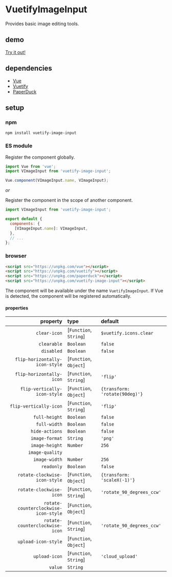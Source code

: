 # VuetifyImageInput

Provides basic image editing tools.

## demo

[Try it out!](https://seregpie.github.io/VuetifyImageInput/)

## dependencies

- [Vue](https://github.com/vuejs/vue)
- [Vuetify](https://github.com/vuetifyjs/vuetify)
- [PaperDuck](https://github.com/SeregPie/PaperDuck)

## setup

### npm

```shell
npm install vuetify-image-input
```

### ES module

Register the component globally.

```javascript
import Vue from 'vue';
import VImageInput from 'vuetify-image-input';

Vue.component(VImageInput.name, VImageInput);
```

*or*

Register the component in the scope of another component.

```javascript
import VImageInput from 'vuetify-image-input';

export default {
  components: {
    [VImageInput.name]: VImageInput,
  },
  // ...
};
```

### browser

```html
<script src="https://unpkg.com/vue"></script>
<script src="https://unpkg.com/vuetify"></script>
<script src="https://unpkg.com/paperduck"></script>
<script src="https://unpkg.com/vuetify-image-input"></script>
```

The component will be available under the name `VuetifyImageInput`. If Vue is detected, the component will be registered automatically.

#### properties

| property | type | default |
| ---: | :--- | :--- |
| `clear-icon` | [`Function`, `String`] | `$vuetify.icons.clear` |
| `clearable` | `Boolean` | `false` |
| `disabled` | `Boolean` | `false` |
| `flip-horizontally-icon-style` | [`Function`, `Object`] | |
| `flip-horizontally-icon` | [`Function`, `String`] | `'flip'` |
| `flip-vertically-icon-style` | [`Function`, `Object`] | `{transform: 'rotate(90deg)'}` |
| `flip-vertically-icon` | [`Function`, `String`] | `'flip'` |
| `full-height` | `Boolean` | `false` |
| `full-width` | `Boolean` | `false` |
| `hide-actions` | `Boolean` | `false` |
| `image-format` | `String` | `'png'` |
| `image-height` | `Number` | `256` |
| `image-quality` | | |
| `image-width` | `Number` | `256` |
| `readonly` | `Boolean` | `false` |
| `rotate-clockwise-icon-style` | [`Function`, `Object`] | `{transform: 'scaleX(-1)'}` |
| `rotate-clockwise-icon` | [`Function`, `String`] | `'rotate_90_degrees_ccw'` |
| `rotate-counterclockwise-icon-style` | [`Function`, `Object`] | |
| `rotate-counterclockwise-icon` | [`Function`, `String`] | `'rotate_90_degrees_ccw'` |
| `upload-icon-style` | [`Function`, `Object`] | |
| `upload-icon` | [`Function`, `String`] | `'cloud_upload'` |
| `value` | `String` | |
